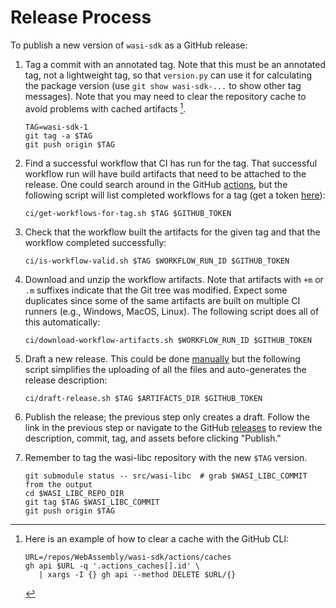 # Release Process

To publish a new version of `wasi-sdk` as a GitHub release:

1. Tag a commit with an annotated tag. Note that this must be an annotated tag,
   not a lightweight tag, so that `version.py` can use it for calculating the
   package version (use `git show wasi-sdk-...` to show other tag messages).
   Note that you may need to clear the repository cache to avoid problems with
   cached artifacts [^cache].

   ```shell script
   TAG=wasi-sdk-1
   git tag -a $TAG
   git push origin $TAG
   ```

2. Find a successful workflow that CI has run for the tag. That successful
   workflow run will have build artifacts that need to be attached to the
   release. One could search around in the GitHub [actions], but the following
   script will list completed workflows for a tag (get a token [here][tokens]):

   ```shell script
   ci/get-workflows-for-tag.sh $TAG $GITHUB_TOKEN
   ```

   [actions]: https://github.com/WebAssembly/wasi-sdk/actions
   [tokens]: https://github.com/settings/tokens

3. Check that the workflow built the artifacts for the given tag and that the
   workflow completed successfully:

   ```shell script
   ci/is-workflow-valid.sh $TAG $WORKFLOW_RUN_ID $GITHUB_TOKEN
   ```

4. Download and unzip the workflow artifacts. Note that artifacts with `+m` or
   `.m` suffixes indicate that the Git tree was modified. Expect some duplicates
   since some of the same artifacts are built on multiple CI runners (e.g.,
   Windows, MacOS, Linux). The following script does all of this automatically:

   ```shell script
   ci/download-workflow-artifacts.sh $WORKFLOW_RUN_ID $GITHUB_TOKEN
   ```

5. Draft a new release. This could be done [manually][releases] but the
   following script simplifies the uploading of all the files and auto-generates
   the release description:

   ```shell script
   ci/draft-release.sh $TAG $ARTIFACTS_DIR $GITHUB_TOKEN
   ```

  [releases]: https://github.com/WebAssembly/wasi-sdk/releases

6. Publish the release; the previous step only creates a draft. Follow the link
   in the previous step or navigate to the GitHub [releases] to review the
   description, commit, tag, and assets before clicking "Publish."

7. Remember to tag the wasi-libc repository with the new `$TAG` version.

   ```shell script
   git submodule status -- src/wasi-libc  # grab $WASI_LIBC_COMMIT from the output
   cd $WASI_LIBC_REPO_DIR
   git tag $TAG $WASI_LIBC_COMMIT
   git push origin $TAG
   ```

[^cache]: Here is an example of how to clear a cache with the GitHub CLI:

    ```shell script
    URL=/repos/WebAssembly/wasi-sdk/actions/caches
    gh api $URL -q '.actions_caches[].id' \
       | xargs -I {} gh api --method DELETE $URL/{}
    ```
